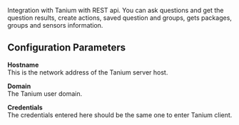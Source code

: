 Integration with Tanium with REST api. You can ask questions and get the question results, create actions, saved question and groups, gets packages, groups and sensors information.

## Configuration Parameters

**Hostname**  
This is the network address of the Tanium server host.

**Domain**  
The Tanium user domain.

**Credentials**  
The credentials entered here should be the same one to enter Tanium client.

